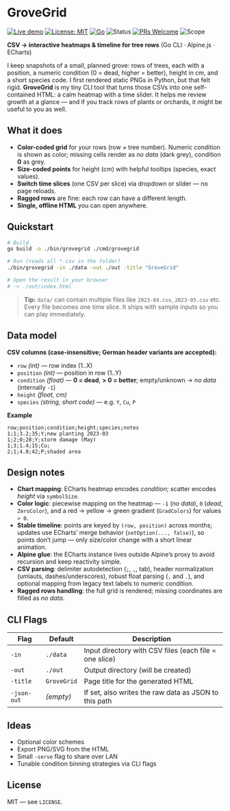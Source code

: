 # GroveGrid

[![Live demo](https://img.shields.io/badge/demo-GitHub%20Pages-2ea44f)](https://aplgr.github.io/grovegrid/)
[![License: MIT](https://img.shields.io/badge/License-MIT-yellow.svg)](LICENSE)
[![Go](https://img.shields.io/badge/Go-1.22%2B-00ADD8?logo=go)](#)
![Status](https://img.shields.io/badge/status-alpha-orange)
[![PRs Welcome](https://img.shields.io/badge/PRs-welcome-brightgreen.svg)](https://github.com/aplgr/grovegrid/issues)
![Scope](https://img.shields.io/badge/scope-personal%20tool-blue)

**CSV → interactive heatmaps & timeline for tree rows** (Go CLI · Alpine.js · ECharts)

I keep snapshots of a small, planned grove: rows of trees, each with a position, a numeric condition (0 = dead, higher = better), height in cm, and a short species code. I first rendered static PNGs in Python, but that felt rigid. **GroveGrid** is my tiny CLI tool that turns those CSVs into one self-contained HTML: a calm heatmap with a time slider. It helps me review growth at a glance — and if you track rows of plants or orchards, it might be useful to you as well.

## What it does

* **Color-coded grid** for your rows (row × tree number). Numeric condition is shown as color; missing cells render as *no data* (dark grey), condition **0** as grey.
* **Size-coded points** for height (cm) with helpful tooltips (species, exact values).
* **Switch time slices** (one CSV per slice) via dropdown or slider — no page reloads.
* **Ragged rows** are fine: each row can have a different length.
* **Single, offline HTML** you can open anywhere.

## Quickstart

```bash
# Build
go build -o ./bin/grovegrid ./cmd/grovegrid

# Run (reads all *.csv in the folder)
./bin/grovegrid -in ./data -out ./out -title "GroveGrid"

# Open the result in your browser
# -> ./out/index.html
```

> **Tip:** `data/` can contain multiple files like `2023-04.csv`, `2023-05.csv` etc.
> Every file becomes one time slice. It ships with sample inputs so you can play immediately.

## Data model

**CSV columns (case-insensitive; German header variants are accepted):**

* `row` *(int)* — row index (1..X)
* `position` *(int)* — position in row (1..Y)
* `condition` *(float)* — **0 = dead**, **> 0 = better**; empty/unknown → *no data* (internally `-1`)
* `height` *(float, cm)*
* `species` *(string, short code)* — e.g. `Y`, `Cu`, `P`

**Example**

```csv
row;position;condition;height;species;notes
1;1;3.2;35;Y;new planting 2023-03
1;2;0;28;Y;storm damage (May)
1;3;1.4;15;Cu;
2;1;4.0;42;P;shaded area
```

## Design notes

* **Chart mapping**: ECharts heatmap encodes *condition*; scatter encodes *height* via `symbolSize`.
* **Color logic**: piecewise mapping on the heatmap — `-1` (*no data*), `0` (*dead*, `ZeroColor`), and a red → yellow → green gradient (`GradColors`) for values `> 0`.
* **Stable timeline**: points are keyed by `(row, position)` across months; updates use ECharts’ merge behavior (`setOption(..., false)`), so points don’t jump — only size/color change with a short linear animation.
* **Alpine glue**: the ECharts instance lives outside Alpine’s proxy to avoid recursion and keep reactivity simple.
* **CSV parsing**: delimiter autodetection (`;`, `,`, tab), header normalization (umlauts, dashes/underscores), robust float parsing (`,` and `.`), and optional mapping from legacy text labels to numeric condition.
* **Ragged rows handling**: the full grid is rendered; missing coordinates are filled as *no data*.

## CLI Flags

| Flag     | Default     | Description                                            |
| -------- | ----------- | ------------------------------------------------------ |
| `-in`    | `./data`    | Input directory with CSV files (each file = one slice) |
| `-out`   | `./out`     | Output directory (will be created)                     |
| `-title` | `GroveGrid` | Page title for the generated HTML                      |
| `-json-out` | *(empty)* | If set, also writes the raw data as JSON to this path |


## Ideas

* Optional color schemes
* Export PNG/SVG from the HTML
* Small `-serve` flag to share over LAN
* Tunable condition binning strategies via CLI flags

## License

MIT — see `LICENSE`.
